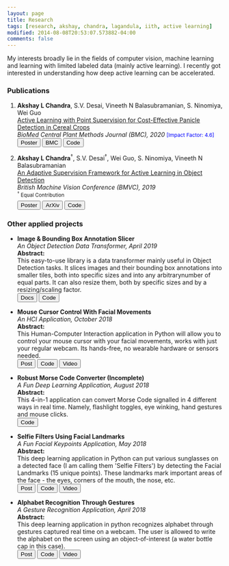 ```yaml
---
layout: page
title: Research
tags: [research, akshay, chandra, lagandula, iith, active learning]
modified: 2014-08-08T20:53:07.573882-04:00
comments: false
---
```


My interests broadly lie in the fields of computer vision, machine learning and learning with limited labeled data (mainly active learning).
I recently got interested in understanding how deep active learning can be accelerated. 

### Publications

1. **Akshay L Chandra**, S.V. Desai, Vineeth N Balasubramanian, S. Ninomiya, Wei Guo  
[Active Learning with Point Supervision for Cost-Effective Panicle Detection in Cereal Crops]()  
*BioMed Central Plant Methods Journal (BMC), 2020*  <span style="color:blue;font-size:12px" >[Impact Factor: 4.6]  
[<button type="button" class="btn btn-success">Poster</button>]()
[<button type="button" class="btn btn-danger">BMC</button>](https://plantmethods.biomedcentral.com/articles/10.1186/s13007-020-00575-8)
[<button type="button" class="btn btn-info">Code</button>]()
<!-- [<button type="button" class="btn btn-warning">Code</button>]()  -->
<!-- [<button type="button" class="btn">Video</button>]() -->

2. **Akshay L Chandra**<sup>&dagger;</sup>, S.V. Desai<sup>&dagger;</sup>, Wei Guo, S. Ninomiya, Vineeth N Balasubramanian  
[An Adaptive Supervision Framework for Active Learning in Object Detection](https://arxiv.org/abs/1908.02454)  
*British Machine Vision Conference (BMVC), 2019*  
<sup><sup>&dagger;</sup> Equal Contribution</sup>  
[<button type="button" class="btn btn-success">Poster</button>](/reports/bmvc19-poster.pdf)
[<button type="button" class="btn btn-danger">ArXiv</button>](https://arxiv.org/abs/1908.02454)
[<button type="button" class="btn btn-info">Code</button>]()
<!-- [<button type="button" class="btn btn-warning">Code</button>]()  -->
<!-- [<button type="button" class="btn">Video</button>]() -->

### Other applied projects

* **Image & Bounding Box Annotation Slicer**  
*An Object Detection Data Transformer, April 2019*  
**Abstract:**  
This easy-to-use library is a data transformer mainly useful in Object Detection tasks. It slices images and their bounding box annotations into smaller tiles, both into specific sizes and into any arbitrarynumber of equal parts.  It can also resize them, both by specific sizes and by a resizing/scaling factor.  
[<button type="button" class="btn btn-warning">Docs</button>](https://image-bbox-slicer.readthedocs.io/)
[<button type="button" class="btn btn-info">Code</button>](https://github.com/acl21/image_bbox_slicer)

* **Mouse Cursor Control With Facial Movements**  
*An HCI Application, October 2018*  
**Abstract:**  
This Human-Computer Interaction application in Python will allow you to control your mouse cursor with your facial movements, works with just your regular webcam. Its hands-free, no wearable hardware or sensors needed.  
[<button type="button" class="btn btn-warning">Post</button>](https://towardsdatascience.com/c16b0494a971)
[<button type="button" class="btn btn-info">Code</button>](https://github.com/acl21/Mouse_Cursor_Control_Handsfree)
[<button type="button" class="btn">Video</button>](https://youtu.be/L2XUKeLD6N8)

* **Robust Morse Code Converter (Incomplete)**  
*A Fun Deep Learning Application, August 2018*  
**Abstract:**  
This 4-in-1 application can convert Morse Code signalled in 4 different ways in real time. Namely, flashlight toggles, eye winking, hand gestures and mouse clicks.  
[<button type="button" class="btn btn-info">Code</button>](https://github.com/acl21/MorseCode_Converter_DeepLearning)

* **Selfie Filters Using Facial Landmarks**  
*A Fun Facial Keypoints Application, May 2018*  
**Abstract:**  
This deep learning application in Python can put various sunglasses on a detected face (I am calling them 'Selfie Filters') by detecting the Facial Landmarks (15 unique points). These landmarks mark important areas of the face - the eyes, corners of the mouth, the nose, etc.  
[<button type="button" class="btn btn-warning">Post</button>](https://towardsdatascience.com/737547f73515)
[<button type="button" class="btn btn-info">Code</button>](https://github.com/acl21/Selfie_Filters_OpenCV)
[<button type="button" class="btn">Video</button>](https://youtu.be/tithrF0XNk0)

* **Alphabet Recognition Through Gestures**  
*A Gesture Recognition Application, April 2018*  
**Abstract:**  
This deep learning application in python recognizes alphabet through gestures captured real time on a webcam. The user is allowed to write the alphabet on the screen using an object-of-interest (a water bottle cap in this case).  
[<button type="button" class="btn btn-warning">Post</button>](https://towardsdatascience.com/97e697b8fb86)
[<button type="button" class="btn btn-info">Code</button>](https://github.com/acl21/Alphabet_Recognition_Gestures)
[<button type="button" class="btn">Video</button>](https://youtu.be/NLcrlssOGBY)

